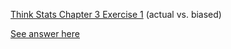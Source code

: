 [Think Stats Chapter 3 Exercise 1](http://greenteapress.com/thinkstats2/html/thinkstats2004.html#toc31) (actual vs. biased)

[See answer here](Q2_Ch3E1.ipynb)
